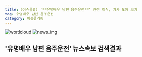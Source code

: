 ```yaml
---
title: (이슈클립) '**유명배우 남편 음주운전**' 관련 이슈, 기사 모아 보기
tag: 유명배우 남편 음주운전
category: 이슈클리핑
---
```

![wordcloud](https://s3.ap-northeast-2.amazonaws.com/lyrics101-wordcloud/2018-08-28-1535423393.png)
![news_img](https://user-images.githubusercontent.com/42597476/44507050-1206f400-a6e4-11e8-8d98-7ffbfebb353f.png)
## **'**유명배우 남편 음주운전**'** 뉴스속보 검색결과

